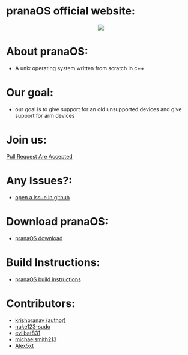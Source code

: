 # pranaOS official website:

<p align='center'>
  <img src='https://github.com/pranaOS/pranaOS/blob/gh-pages/pranaOS.jpg'>
</p>


# About pranaOS:
- A unix operating system written from scratch in c++ 

# Our goal:
- our goal is to give support for an old unsupported devices and give support for arm devices

# Join us:
[Pull Request Are Accepted](https://github.com/pranaOS/pranaOS/pulls)

# Any Issues?:
- [open a issue in github](https://github.com/pranaOS/pranaOS/issues)

# Download pranaOS:
- [pranaOS download](https://github.com/pranaOS/pranaOS/releases)

# Build Instructions:
- [pranaOS build instructions](https://github.com/pranaOS/pranaOS/blob/master/docs/build.md)

# Contributors:

- [krishpranav (author)](https://github.com/krishpranav) 
- [nuke123-sudo](https://github.com/nuke123-sudo)
- [evilbat831](https://github.com/evilbat831)
- [michaelsmith213](https://github.com/michaelsmith213)
- [Alex5xt](https://github.com/Alex5xt)
